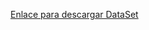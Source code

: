 [Enlace para descargar DataSet](https://www.kaggle.com/datasets/meowmeowmeowmeowmeow/gtsrb-german-traffic-sign)
